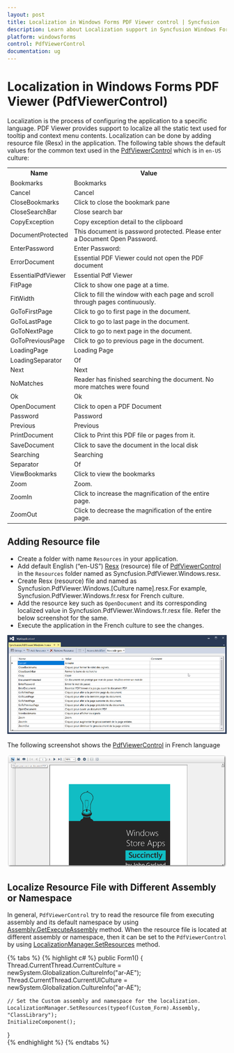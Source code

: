```yaml
---
layout: post
title: Localization in Windows Forms PDF Viewer control | Syncfusion
description: Learn about Localization support in Syncfusion Windows Forms PDF Viewer (PdfViewerControl) control and more details.
platform: windowsforms
control: PdfViewerControl
documentation: ug
---
```


# Localization in Windows Forms PDF Viewer (PdfViewerControl)

Localization is the process of configuring the application to a specific language. PDF Viewer provides support to localize all the static text used for tooltip and context menu contents. Localization can be done by adding resource file (Resx) in the application.
The following table shows the default values for the common text used in the [PdfViewerControl](https://help.syncfusion.com/cr/windowsforms/Syncfusion.Windows.Forms.PdfViewer.PdfViewerControl.html) which is in `en-US` culture:

<table>
<tr>
<th>Name</th>
<th>Value</th>
</tr>
<tr>
<td>Bookmarks</td>
<td>Bookmarks</td>
</tr>
<tr>
<td>Cancel</td>
<td>Cancel</td>
</tr>
<tr>
<td>CloseBookmarks</td>
<td>Click to close the bookmark pane</td>
</tr>
<tr>
<td>CloseSearchBar</td>
<td>Close search bar</td>
</tr>
<tr>
<td>CopyException</td>
<td>Copy exception detail to the clipboard</td>
</tr>
<tr>
<td>DocumentProtected</td>
<td>This document is password protected. Please enter a Document Open Password.</td>
</tr>
<tr>
<td>EnterPassword</td>
<td>Enter Password:</td>
</tr>
<tr>
<td>ErrorDocument</td>
<td>Essential PDF Viewer could not open the PDF document</td>
</tr>
<tr>
<td>EssentialPdfViewer</td>
<td>Essential Pdf Viewer</td>
</tr>
<tr>
<td>FitPage</td>
<td>Click to show one page at a time.</td>
</tr>
<tr>
<td>FitWidth</td>
<td>Click to fill the window with each page and scroll through pages continuously.</td>
</tr>
<tr>
<td>GoToFirstPage</td>
<td>Click to go to first page in the document.</td>
</tr>
<tr>
<td>GoToLastPage</td>
<td>Click to go to last page in the document.</td>
</tr>
<tr>
<td>GoToNextPage</td>
<td>Click to go to next page in the document.</td>
</tr>
<tr>
<td>GoToPreviousPage</td>
<td>Click to go to previous page in the document.</td>
</tr>
<tr>
<td>LoadingPage</td>
<td>Loading Page</td>
</tr>
<tr>
<td>LoadingSeparator</td>
<td>Of</td>
</tr>
<tr>
<td>Next</td>
<td>Next</td>
</tr>
<tr>
<td>NoMatches</td>
<td>Reader has finished searching the document. No more matches were found</td>
</tr>
<tr>
<td>Ok</td>
<td>Ok</td>
</tr>
<tr>
<td>OpenDocument</td>
<td>Click to open a PDF Document</td>
</tr>
<tr>
<td>Password</td>
<td>Password</td>
</tr>
<tr>
<td>Previous</td>
<td>Previous</td>
</tr>
<tr>
<td>PrintDocument</td>
<td>Click to Print this PDF file or pages from it.</td>
</tr>
<tr>
<td>SaveDocument</td>
<td>Click to save the document in the local disk</td>
</tr>
<tr>
<td>Searching</td>
<td>Searching</td>
</tr>
<tr>
<td>Separator</td>
<td>Of</td>
</tr>
<tr>
<td>ViewBookmarks</td>
<td>Click to view the bookmarks</td>
</tr>
<tr>
<td>Zoom</td>
<td>Zoom.</td>
</tr>
<tr>
<td>ZoomIn</td>
<td>Click to increase the magnification of the entire page.</td>
</tr>
<tr>
<td>ZoomOut</td>
<td>Click to decrease the magnification of the entire page.</td>
</tr>
</table>

## Adding Resource file

* Create a folder with name `Resources` in your application.
* Add default English (“en-US”) [Resx](http://www.syncfusion.com/downloads/support/directtrac/general/ze/Syncfusion.PdfViewer.Windows-165170116) (resource) file of [PdfViewerControl](https://help.syncfusion.com/cr/windowsforms/Syncfusion.Windows.Forms.PdfViewer.PdfViewerControl.html) in the `Resources` folder named as Syncfusion.PdfViewer.Windows.resx.
* Create Resx (resource) file and named as Syncfusion.PdfViewer.Windows.[Culture name].resx.For example, Syncfusion.PdfViewer.Windows.fr.resx for French culture. 
* Add the resource key such as `OpenDocument` and its corresponding localized value in Syncfusion.PdfViewer.Windows.fr.resx file. Refer the below screenshot for the same.
* Execute the application in the French culture to see the changes.

![Resource file](Localization_images/Localization_image1.png)

The following screenshot shows the [PdfViewerControl](https://help.syncfusion.com/cr/windowsforms/Syncfusion.Windows.Forms.PdfViewer.PdfViewerControl.html) in French language

![Localization](Localization_images/Localization_image2.png)

## Localize Resource File with Different Assembly or Namespace
In general, `PdfViewerControl` try to read the resource file from executing assembly and its default namespace by using [Assembly.GetExecuteAssembly](https://docs.microsoft.com/en-us/dotnet/api/system.reflection.assembly.getexecutingassembly?view=net-5.0) method. When the resource file is located at different assembly or namespace, then it can be set to the `PdfViewerControl` by using [LocalizationManager.SetResources](https://help.syncfusion.com/cr/windowsforms/Syncfusion.Windows.Forms.PdfViewer.LocalizationManager.html#Syncfusion_Windows_Forms_PdfViewer_LocalizationManager_SetResources_System_Reflection_Assembly_System_String_) method.

{% tabs %}
{% highlight c# %}
public Form1()
{
	Thread.CurrentThread.CurrentCulture = newSystem.Globalization.CultureInfo("ar-AE");
	Thread.CurrentThread.CurrentUICulture = newSystem.Globalization.CultureInfo("ar-AE");

	// Set the Custom assembly and namespace for the localization.
	LocalizationManager.SetResources(typeof(Custom_Form).Assembly, "ClassLibrary");
	InitializeComponent();
}        
{% endhighlight %}
{% endtabs %}
